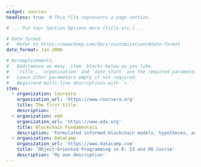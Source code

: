 ```yaml
---
widget: sources
headless: true  # This file represents a page section.

# ... Put Your Section Options Here (title etc.) ...

# Date format
#   Refer to https://wowchemy.com/docs/customization/#date-format
date_format: Jan 2006

# Accomplishments.
#   Add/remove as many `item` blocks below as you like.
#   `title`, `organization` and `date_start` are the required parameters.
#   Leave other parameters empty if not required.
#   Begin/end multi-line descriptions with `>-`.
item:
  - organization: Coursera
    organization_url: 'https://www.coursera.org'
    title: The first title
    description: ''
  - organization: edX
    organization_url: 'https://www.edx.org'
    title: Blockchain Fundamentals
    description: 'Formulated informed blockchain models, hypotheses, and use cases.'
  - organization: DataCamp
    organization_url: 'https://www.datacamp.com'
    title: 'Object-Oriented Programming in R: S3 and R6 Course'
    description: 'My own description'
---
```

